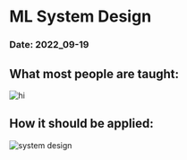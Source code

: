 # ML System Design
### Date: 2022_09-19

## What most people are taught:
![hi](https://raw.githubusercontent.com/sj123r/Assets/blob/master/4-12-1.png)

## How it should be applied:
![system design](https://raw.githubusercontent.com/sj123r/Assets/blob/master/ML_System_Design.png)


